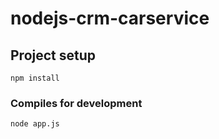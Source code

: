 # nodejs-crm-carservice

## Project setup
```
npm install
```

### Compiles for development
```
node app.js
```


